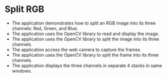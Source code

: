 # Split RGB

* The application demonstrates how to split an RGB image into its three channels: Red, Green, and Blue.
* The application uses the OpenCV library to read and display the image.
* The application uses the OpenCV library to split the image into its three channels.
* The application access the web camera to capture the frames
* The application uses the OpenCV library to split the frame into its three channels.
* The application displays the three channels in separate 4 stacks in same windows.